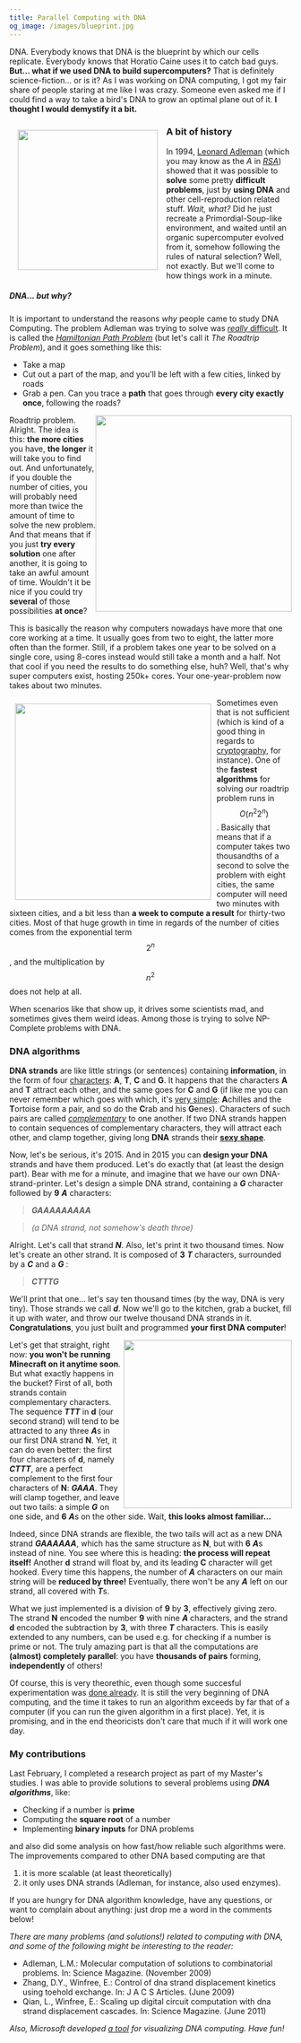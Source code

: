 ```yaml
---
title: Parallel Computing with DNA
og_image: /images/blueprint.jpg
---
```


DNA. Everybody knows that DNA is the blueprint by which our cells replicate.
Everybody knows that Horatio Caine uses it to catch bad guys. **But... what if
we used DNA to build supercomputers?** That is definitely science-fiction... or
is it? As I was working on DNA computing, I got my fair share of people staring
at me like I was crazy. Someone even asked me if I could find a way to take a
bird's DNA to grow an optimal plane out of it. **I thought I would demystify it
a bit.**

<img src="/images/blueprint.jpg" style="float:left;width:250px;padding:15px" />

### A bit of history

In 1994, [Leonard Adleman](https://en.wikipedia.org/wiki/Leonard_Adleman)
(which you may know as the *A* in
*[RSA](https://en.wikipedia.org/wiki/RSA_(cryptosystem))*) showed that it was
possible to **solve** some pretty **difficult problems**, just by **using DNA**
and other cell-reproduction related stuff. *Wait, what?* Did he just recreate a
Primordial-Soup-like environment, and waited until an organic supercomputer
evolved from it, somehow following the rules of natural selection? Well, not
exactly. But we'll come to how things work in a minute.

##### DNA... but why?

It is important to understand the reasons *why* people came to study DNA
Computing. The problem Adleman was trying to solve was [*really*
difficult](https://en.wikipedia.org/wiki/NP-complete). It is called the
*[Hamiltonian Path
Problem](https://en.wikipedia.org/wiki/Hamiltonian_path_problem)* (but let's
call it *The Roadtrip Problem*), and it goes something like this:

* Take a map
* Cut out a part of the map, and you'll be left with a few cities, linked by roads
* Grab a pen. Can you trace a **path** that goes through **every city exactly once**, following the roads?
<img src="/images/hamilton.jpg" style="float:right;width:350px"/>

Roadtrip problem. Alright. The idea is this: **the more cities** you have,
**the longer** it will take you to find out. And unfortunately, if you double
the number of cities, you will probably need more than twice the amount of time
to solve the new problem. And that means that if you just **try every
solution** one after another, it is going to take an awful amount of time.
Wouldn't it be nice if you could try **several** of those possibilities **at
once**?

This is basically the reason why computers nowadays have more that one core working at a time. It usually goes from two to eight, the latter more often than the former. Still, if a problem takes one year to be solved on a single core, using 8-cores instead would still take a month and a half. Not that cool if you need the results to do something else, huh? Well, that's why super computers exist, hosting 250k+ cores. Your one-year-problem now takes about two minutes.

<img src="/images/cities-comarison.jpg"
style="float:left;width:350px;padding:10px"/>
Sometimes even that is not sufficient (which is kind of a good thing in regards
to [cryptography](https://en.wikipedia.org/wiki/Public-key_cryptography), for
instance). One of the **fastest algorithms** for solving our roadtrip problem
runs in $$O(n^2 2^n)$$. Basically that means that if a computer takes two
thousandths of a second to solve the problem with eight cities, the same
computer will need two minutes with sixteen cities, and a bit less than **a
week to compute a result** for thirty-two cities. Most of that huge growth in
time in regards of the number of cities comes from the exponential term $$2^n$$
, and the multiplication by $$n^2$$ does not help at all.

When scenarios like that show up, it drives some scientists mad, and sometimes
gives them weird ideas. Among those is trying to solve NP-Complete problems
with DNA.

### DNA algorithms

**DNA strands** are like little strings (or sentences) containing
**information**, in the form of four
[characters](https://en.wikipedia.org/wiki/Nucleobase): **A**, **T**, **C** and
**G**. It happens that the characters **A** and **T** attract each other, and
the same goes for **C** and **G** (if like me you can never remember which goes
with which, it's [very
simple](http://www.amazon.com/Gödel-Escher-Bach-Eternal-Golden/dp/0465026567):
**A**chilles and the **T**ortoise form a pair, and so do the **C**rab and his
**G**enes). Characters of such pairs are called
*[complementary](https://en.wikipedia.org/wiki/Complementarity_(molecular_biology))*
to one another. If two DNA strands happen to contain sequences of complementary
characters, they will attract each other, and clamp together, giving long
**DNA** strands their **[sexy
shape](https://en.wikipedia.org/wiki/Nucleic_acid_double_helix)**.

Now, let's be serious, it's 2015. And in 2015 you can **design your DNA**
strands and have them produced. Let's do exactly that (at least the design
part). Bear with me for a minute, and imagine that we have our own
DNA-strand-printer. Let's design a simple DNA strand, containing a ***G***
character followed by **9** ***A*** characters:

>***GAAAAAAAAA***

>*(a DNA strand, not somehow's death throe)*

Alright. Let's call that strand ***N***. Also, let's print it two thousand
times. Now let's create an other strand. It is composed of **3** ***T***
characters, surrounded by a ***C*** and a ***G*** :

>***CTTTG***

We'll print that one... let's say ten thousand times (by the way, DNA is very
tiny). Those strands we call ***d***. Now we'll go to the kitchen, grab a
bucket, fill it up with water, and throw our twelve thousand DNA strands in it.
**Congratulations**, you just built and programmed **your first DNA computer**!

<img src="/images/nine-minus-three.jpg" style="width:300px;float:right"/>

Let's get that straight, right now: **you won't be running Minecraft on it
anytime soon**. But what exactly happens in the bucket? First of all, both
strands contain complementary characters. The sequence ***TTT*** in **d** (our
second strand) will tend to be attracted to any three ***A***s in our first DNA
strand **N**. Yet, it can do even better: the first four characters of **d**,
namely ***CTTT***, are a perfect complement to the first four characters of
**N**: ***GAAA***. They will clamp together, and leave out two tails: a simple
***G*** on one side, and **6** ***A***s on the other side. Wait, **this looks
almost familiar...**

Indeed, since DNA strands are flexible, the two tails will act as a new DNA
strand ***GAAAAAA***, which has the same structure as **N**, but with **6**
***A***s instead of nine. You see where this is heading: **the process will
repeat itself!** Another **d** strand will float by, and its leading **C**
character will get hooked. Every time this happens, the number of ***A***
characters on our main string will be **reduced by three!** Eventually, there
won't be any ***A*** left on our strand, all covered with ***T***s.

What we just implemented is a division of **9** by **3**, effectively giving
zero. The strand **N** encoded the number **9** with nine ***A*** characters,
and the strand **d** encoded the subtraction by **3**, with three ***T***
characters. This is easily extended to any numbers, can be used e.g. for
checking if a number is prime or not. The truly amazing part is that all the
computations are **(almost) completely parallel**: you have **thousands of
pairs** forming,  **independently** of others!

Of course, this is very theorethic, even though some succesful experimentation
was [done already](http://www.dna.caltech.edu/~winfree/). It is still the very
beginning of DNA computing, and the time it takes to run an algorithm exceeds
by far that of a computer (if you can run the given algorithm in a first
place). Yet, it is promising, and in the end theoricists don't care that much
if it will work one day.

### My contributions

Last February, I completed a research project as part of my Master's studies. I
was able to provide solutions to several problems using ***DNA algorithms***,
like:

* Checking if a number is **prime**
* Computing the **square root** of a number
* Implementing **binary inputs** for DNA problems

and also did some analysis on how fast/how reliable such algorithms were. The
improvements compared to other DNA based computing are that

1. it is more scalable (at least theoretically)
2. it only uses DNA strands (Adleman, for instance, also used enzymes).

If you are hungry for DNA algorithm knowledge, have any questions, or want to
complain about anything: just drop me a word in the comments below!

 *There are many problems (and solutions!) related to computing with DNA, and
 some of the following might be interesting to the reader:*

 * Adleman, L.M.: Molecular computation of solutions to combinatorial problems. In: Science Magazine. (November 2009)
 * Zhang, D.Y., Winfree, E.: Control of dna strand displacement kinetics using toehold exchange. In: J A C S Articles. (June 2009)
 * Qian, L., Winfree, E.: Scaling up digital circuit computation with dna strand displacement cascades. In: Science Magazine. (June 2011)

 *Also, Microsoft developed [a tool](http://research.microsoft.com/en-us/projects/dna/) for visualizing DNA computing. Have fun!*

